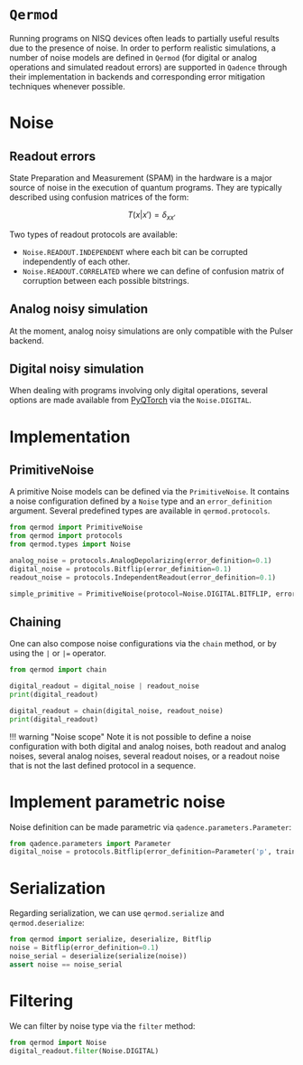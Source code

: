 # `Qermod`

Running programs on NISQ devices often leads to partially useful results due to the presence of noise.
In order to perform realistic simulations, a number of noise models are defined in `Qermod` (for digital or analog operations and simulated readout errors) are supported in `Qadence` through their implementation in backends and
corresponding error mitigation techniques whenever possible.

# Noise

## Readout errors

State Preparation and Measurement (SPAM) in the hardware is a major source of noise in the execution of
quantum programs. They are typically described using confusion matrices of the form:

$$
T(x|x')=\delta_{xx'}
$$

Two types of readout protocols are available:

- `Noise.READOUT.INDEPENDENT` where each bit can be corrupted independently of each other.
- `Noise.READOUT.CORRELATED` where we can define of confusion matrix of corruption between each
possible bitstrings.


## Analog noisy simulation

At the moment, analog noisy simulations are only compatible with the Pulser backend.

## Digital noisy simulation

When dealing with programs involving only digital operations, several options are made available from [PyQTorch](https://pasqal-io.github.io/pyqtorch/latest/noise/) via the `Noise.DIGITAL`.

# Implementation

## PrimitiveNoise

A primitive Noise models can be defined via the `PrimitiveNoise`. It contains a noise configuration
defined by a `Noise` type and an `error_definition` argument. Several predefined types are available in `qermod.protocols`.

```python exec="on" source="material-block" session="noise" result="json"
from qermod import PrimitiveNoise
from qermod import protocols
from qermod.types import Noise

analog_noise = protocols.AnalogDepolarizing(error_definition=0.1)
digital_noise = protocols.Bitflip(error_definition=0.1)
readout_noise = protocols.IndependentReadout(error_definition=0.1)

simple_primitive = PrimitiveNoise(protocol=Noise.DIGITAL.BITFLIP, error_definition=0.1)
```

## Chaining

One can also compose noise configurations via the `chain` method, or by using the `|` or `|=` operator.

```python exec="on" source="material-block" session="noise" result="json"
from qermod import chain

digital_readout = digital_noise | readout_noise
print(digital_readout)

digital_readout = chain(digital_noise, readout_noise)
print(digital_readout)
```

!!! warning "Noise scope"
    Note it is not possible to define a noise configuration with both digital and analog noises, both readout and analog noises, several analog noises, several readout noises, or a readout noise that is not the last defined protocol in a sequence.

# Implement parametric noise

Noise definition can be made parametric via `qadence.parameters.Parameter`:


```python exec="on" source="material-block" session="noise" result="json"
from qadence.parameters import Parameter
digital_noise = protocols.Bitflip(error_definition=Parameter('p', trainable=True))
```

# Serialization

Regarding serialization, we can use `qermod.serialize` and `qermod.deserialize`:

```python exec="on" source="material-block" session="noise" result="json"
from qermod import serialize, deserialize, Bitflip
noise = Bitflip(error_definition=0.1)
noise_serial = deserialize(serialize(noise))
assert noise == noise_serial
```

# Filtering

We can filter by noise type via the `filter` method:

```python exec="on" source="material-block" session="noise" result="json"
from qermod import Noise
digital_readout.filter(Noise.DIGITAL)
```
